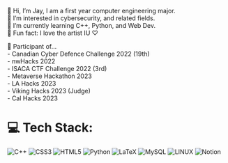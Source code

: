 👋 Hi, I’m Jay, I am a first year computer engineering major.<br>👀 I’m interested in cybersecurity, and related fields.<br>🌱 I’m currently learning C++, Python, and Web Dev.<br> 🤎 Fun fact: I love the artist IU ♡

🔭 Participant of...<br> - Canadian Cyber Defence Challenge 2022 (19th)<br> - nwHacks 2022 <br> - ISACA CTF Challenge 2022 (3rd)<br> - Metaverse Hackathon 2023<br> - LA Hacks 2023 <br> - Viking Hacks 2023 (Judge) <br> - Cal Hacks 2023
# 💻 Tech Stack:
![C++](https://img.shields.io/badge/c++-%2300599C.svg?style=for-the-badge&logo=c%2B%2B&logoColor=white) ![CSS3](https://img.shields.io/badge/css3-%231572B6.svg?style=for-the-badge&logo=css3&logoColor=white) ![HTML5](https://img.shields.io/badge/html5-%23E34F26.svg?style=for-the-badge&logo=html5&logoColor=white) ![Python](https://img.shields.io/badge/python-3670A0?style=for-the-badge&logo=python&logoColor=ffdd54) ![LaTeX](https://img.shields.io/badge/latex-%23008080.svg?style=for-the-badge&logo=latex&logoColor=white) ![MySQL](https://img.shields.io/badge/mysql-%2300f.svg?style=for-the-badge&logo=mysql&logoColor=white) ![LINUX](https://img.shields.io/badge/Linux-FCC624?style=for-the-badge&logo=linux&logoColor=black) ![Notion](https://img.shields.io/badge/Notion-%23000000.svg?style=for-the-badge&logo=notion&logoColor=white)

